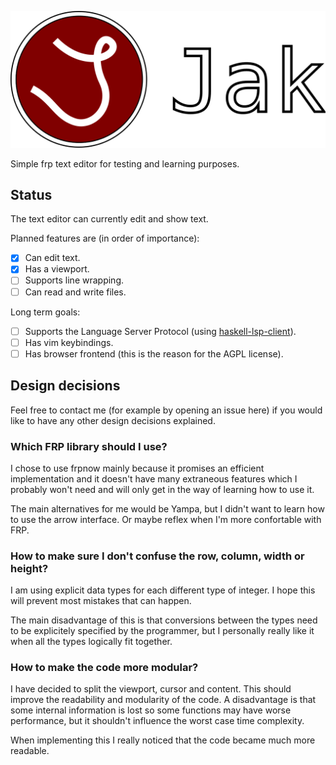 ![](jak-logo.svg)

Simple frp text editor for testing and learning purposes.

## Status

The text editor can currently edit and show text.

Planned features are (in order of importance):

  - [x] Can edit text.
  - [x] Has a viewport.
  - [ ] Supports line wrapping.
  - [ ] Can read and write files.

Long term goals:
 
  - [ ] Supports the Language Server Protocol (using [haskell-lsp-client](https://github.com/noughtmare/haskell-lsp-client)).
  - [ ] Has vim keybindings.
  - [ ] Has browser frontend (this is the reason for the AGPL license).

## Design decisions

Feel free to contact me (for example by opening an issue here) if you would
like to have any other design decisions explained.

### Which FRP library should I use?

I chose to use frpnow mainly because it promises an efficient implementation
and it doesn't have many extraneous features which I probably won't need and
will only get in the way of learning how to use it.

The main alternatives for me would be Yampa, but I didn't want to learn how
to use the arrow interface. Or maybe reflex when I'm more confortable with
FRP.

### How to make sure I don't confuse the row, column, width or height?

I am using explicit data types for each different type of integer. I hope
this will prevent most mistakes that can happen.

The main disadvantage of this is that conversions between the types need
to be explicitely specified by the programmer, but I personally really
like it when all the types logically fit together.

### How to make the code more modular?

I have decided to split the viewport, cursor and content. This should
improve the readability and modularity of the code. A disadvantage is
that some internal information is lost so some functions may have
worse performance, but it shouldn't influence the worst case time
complexity.

When implementing this I really noticed that the code became much more
readable.

